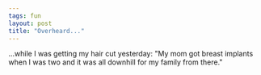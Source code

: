 ```yaml
---
tags: fun
layout: post
title: "Overheard..."
---
```




...while I was getting my hair cut yesterday: "My mom got breast implants when I was two and it was all downhill for my family from there." 


